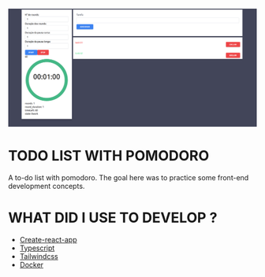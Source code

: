 ![](.github/img/img01.png)

# TODO LIST WITH POMODORO

A to-do list with pomodoro. The goal here was to practice some front-end development concepts.


# WHAT DID I USE TO DEVELOP ?

* [Create-react-app](https://create-react-app.dev/)
* [Typescript](https://www.typescriptlang.org/docs/handbook/2/everyday-types.html)
* [Tailwindcss](https://tailwindcss.com/)
* [Docker](https://docs.docker.com/engine/reference/commandline/compose/)



